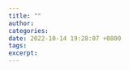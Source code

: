 ```yaml
---
title: ""
author: 
categories: 
date: 2022-10-14 19:28:07 +0800
tags: 
excerpt: 
---
```




















